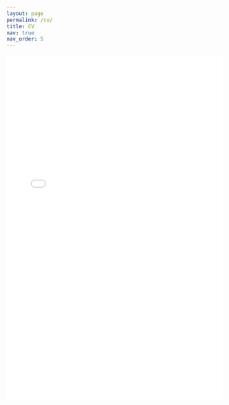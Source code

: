 ```yaml
---
layout: page
permalink: /cv/
title: CV
nav: true
nav_order: 5
---
```


<iframe src="/assets/pdf/CV.pdf" width="100%" height="800" style="border: none"></iframe>
